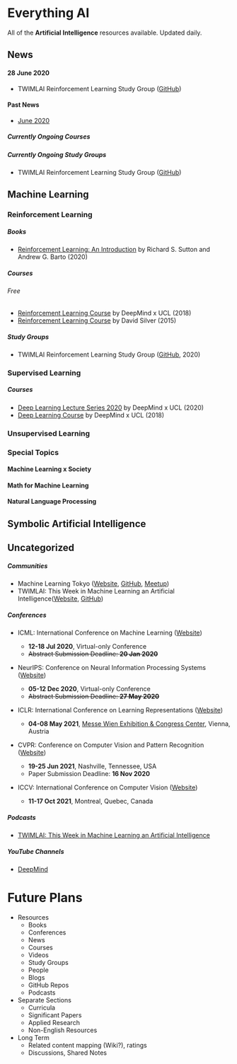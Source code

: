 # Everything AI
All of the **Artificial Intelligence** resources available. Updated daily.

## News

#### 28 June 2020

- TWIMLAI Reinforcement Learning Study Group ([GitHub](https://github.com/TWIML/RL_Study_Group))

#### Past News

- [June 2020](https://github.com/aenrichus/Everything-AI/blob/master/Past-News/202006.md)

##### Currently Ongoing Courses

##### Currently Ongoing Study Groups

- TWIMLAI Reinforcement Learning Study Group ([GitHub](https://github.com/TWIML/RL_Study_Group))

## Machine Learning

### Reinforcement Learning

##### Books

- [Reinforcement Learning: An Introduction](http://incompleteideas.net/book/the-book-2nd.html) by Richard S. Sutton and Andrew G. Barto (2020)

##### Courses

###### Free

- [Reinforcement Learning Course](https://www.youtube.com/playlist?list=PLqYmG7hTraZBKeNJ-JE_eyJHZ7XgBoAyb) by DeepMind x UCL (2018)
- [Reinforcement Learning Course](https://www.youtube.com/playlist?list=PLqYmG7hTraZDM-OYHWgPebj2MfCFzFObQ) by David Silver (2015)

##### Study Groups

- TWIMLAI Reinforcement Learning Study Group ([GitHub](https://github.com/TWIML/RL_Study_Group), 2020)

### Supervised Learning

##### Courses

- [Deep Learning Lecture Series 2020](https://www.youtube.com/playlist?list=PLqYmG7hTraZCDxZ44o4p3N5Anz3lLRVZF) by DeepMind x UCL (2020)
- [Deep Learning Course](https://www.youtube.com/playlist?list=PLqYmG7hTraZCkftCvihsG2eCTH2OyGScc) by DeepMind x UCL (2018)

### Unsupervised Learning

### Special Topics

#### Machine Learning x Society

#### Math for Machine Learning

#### Natural Language Processing

## Symbolic Artificial Intelligence

## Uncategorized

##### Communities

- Machine Learning Tokyo ([Website](https://mltokyo.ai/), [GitHub](https://github.com/Machine-Learning-Tokyo), [Meetup](https://www.meetup.com/Machine-Learning-Tokyo/))
- TWIMLAI: This Week in Machine Learning an Artificial Intelligence([Website](https://twimlai.com/community/), [GitHub](https://github.com/TWIML))

##### Conferences

- ICML: International Conference on Machine Learning ([Website](https://icml.cc/))
  - **12-18 Jul 2020**, Virtual-only Conference
  - ~~Abstract Submission Deadline: **20 Jan 2020**~~

- NeurIPS: Conference on Neural Information Processing Systems ([Website](https://neurips.cc/))
  - **05-12 Dec 2020**, Virtual-only Conference
  - ~~Abstract Submission Deadline: **27 May 2020**~~

- ICLR: International Conference on Learning Representations ([Website](https://iclr.cc/))
  - **04-08 May 2021**, [Messe Wien Exhibition & Congress Center](https://www.google.com/maps/place/Messe+Wien+Exhibition+Congress+Center/@48.2173602,16.407532,15z/data=!4m5!3m4!1s0x0:0x51b94dc6a5158516!8m2!3d48.2173602!4d16.407532), Vienna, Austria

- CVPR: Conference on Computer Vision and Pattern Recognition ([Website](http://cvpr2021.thecvf.com/))
  - **19-25 Jun 2021**, Nashville, Tennessee, USA
  - Paper Submission Deadline: **16 Nov 2020**

- ICCV: International Conference on Computer Vision ([Website](http://iccv2021.thecvf.com/home))
  - **11-17 Oct 2021**, Montreal, Quebec, Canada

##### Podcasts

- [TWIMLAI: This Week in Machine Learning an Artificial Intelligence](https://twimlai.com/)

##### YouTube Channels

- [DeepMind](https://www.youtube.com/channel/UCP7jMXSY2xbc3KCAE0MHQ-A)

# Future Plans

- Resources
  - Books
  - Conferences
  - News
  - Courses
  - Videos
  - Study Groups
  - People
  - Blogs
  - GitHub Repos
  - Podcasts
- Separate Sections
  - Curricula
  - Significant Papers
  - Applied Research
  - Non-English Resources
- Long Term
  - Related content mapping (Wiki?), ratings
  - Discussions, Shared Notes
